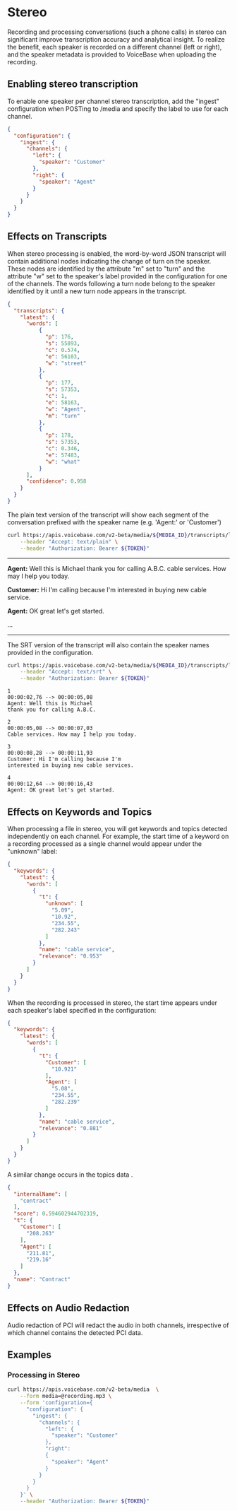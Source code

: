 # Stereo

Recording and processing conversations (such a phone calls) in stereo can significant improve transcription accuracy and analytical insight. To realize the benefit, each speaker is recorded on a different channel (left or right), and the speaker metadata is provided to VoiceBase when uploading the recording.

## Enabling stereo transcription

To enable one speaker per channel stereo transcription, add the "ingest" configuration when POSTing to /media and specify the label to use for each channel.

```json
{
  "configuration": {
    "ingest": {
      "channels": {
        "left": {
          "speaker": "Customer"
        },
        "right": {
          "speaker": "Agent"
        }
      }
    }
  }
}
```

## Effects on Transcripts

When stereo processing is enabled, the word-by-word JSON transcript will contain
additional nodes indicating the change of turn on the speaker. These nodes are
identified by the attribute "m" set to "turn" and the attribute "w" set to the
speaker's label provided in the configuration for one of the channels. The words
following a turn node belong to the speaker identified by it until a new turn
node appears in the transcript.

```json
{
  "transcripts": {
    "latest": {
      "words": [
          {
            "p": 176,
            "s": 55893,
            "c": 0.574,
            "e": 56103,
            "w": "street"
          },
          {
            "p": 177,
            "s": 57353,
            "c": 1,
            "e": 58163,
            "w": "Agent",
            "m": "turn"
          },
          {
            "p": 178,
            "s": 57353,
            "c": 0.346,
            "e": 57483,
            "w": "what"
          }
      ],
      "confidence": 0.958
    }
  }
}
```

The plain text version of the transcript will show each segment of the conversation prefixed with the speaker name (e.g. 'Agent:' or  'Customer')

```bash
curl https://apis.voicebase.com/v2-beta/media/${MEDIA_ID}/transcripts/latest \
    --header "Accept: text/plain" \
    --header "Authorization: Bearer ${TOKEN}" 
```

---
**Agent:** Well this is Michael thank you for calling A.B.C. cable services.
How may I help you today. 

**Customer:** Hi I'm calling because I'm interested in buying new cable service.

**Agent:** OK great let's get started.  

...

---


The SRT version of the transcript will also contain the speaker names provided in
the configuration.

```bash
curl https://apis.voicebase.com/v2-beta/media/${MEDIA_ID}/transcripts/latest  \
    --header "Accept: text/srt" \
    --header "Authorization: Bearer ${TOKEN}"
```

```
1
00:00:02,76 --> 00:00:05,08
Agent: Well this is Michael
thank you for calling A.B.C.

2
00:00:05,08 --> 00:00:07,03
Cable services. How may I help you today.

3
00:00:08,28 --> 00:00:11,93
Customer: Hi I'm calling because I'm
interested in buying new cable services.

4
00:00:12,64 --> 00:00:16,43
Agent: OK great let's get started.

```

## Effects on Keywords and Topics

When processing a file in stereo, you will get keywords and topics detected
independently on each channel. For example, the start time of a keyword on a
recording processed as a single channel would appear under the "unknown" label:

```json
{
  "keywords": {
    "latest": {
      "words": [
        {
          "t": {
            "unknown": [
              "5.09",
              "10.92",
              "234.55",
              "282.243"
            ]
          },
          "name": "cable service",
          "relevance": "0.953"
        }
      ]
    }
  }
}
```

When the recording is processed in stereo, the start time appears under each speaker's label specified in the configuration:

```json
{
  "keywords": {
    "latest": {
      "words": [
        {
          "t": {
            "Customer": [
              "10.921"
            ],
            "Agent": [
              "5.08",
              "234.55",
              "282.239"
            ]
          },
          "name": "cable service",
          "relevance": "0.881"
        }
      ]
    }
  }
}
```

A similar change occurs in the topics data .
```json
{
  "internalName": [
    "contract"
  ],
  "score": 0.594602944702319,
  "t": {
    "Customer": [
      "208.263"
    ],
    "Agent": [
      "211.81",
      "219.16"
    ]
  },
  "name": "Contract"
}
```

## Effects on Audio Redaction

Audio redaction of PCI will redact the audio in both channels, irrespective of which channel contains the detected PCI data.

## Examples

### Processing in Stereo
```bash
curl https://apis.voicebase.com/v2-beta/media  \
    --form media=@recording.mp3 \
    --form 'configuration={
      "configuration": {
        "ingest": {
          "channels": {
            "left": {
              "speaker": "Customer"
            },
            "right":
            {
              "speaker": "Agent"
            }
          }
        }
      }
    }' \
    --header "Authorization: Bearer ${TOKEN}"
```
